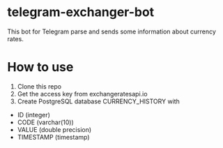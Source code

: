 # telegram-exchanger-bot
This bot for Telegram parse and sends some information about currency rates.

# How to use

1. Clone this repo
2. Get the access key from exchangeratesapi.io
3. Create PostgreSQL database CURRENCY_HISTORY with 
  * ID (integer) 
  * CODE (varchar(10))
  * VALUE (double precision)
  * TIMESTAMP (timestamp)  
